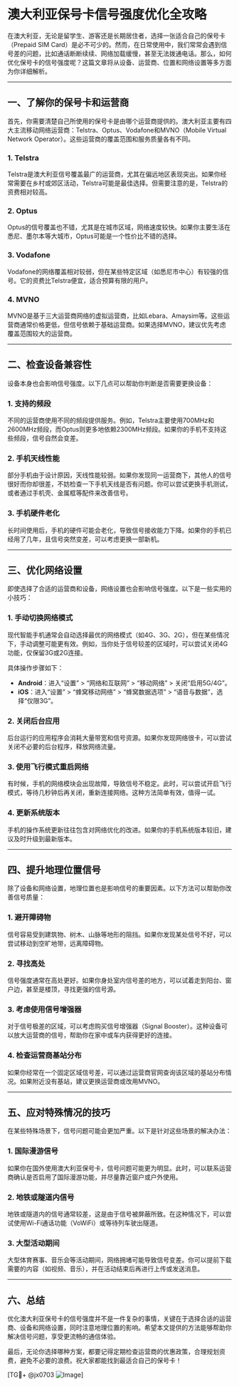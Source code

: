 # 澳大利亚保号卡信号强度优化全攻略

在澳大利亚，无论是留学生、游客还是长期居住者，选择一张适合自己的保号卡（Prepaid SIM Card）是必不可少的。然而，在日常使用中，我们常常会遇到信号差的问题，比如通话断断续续、网络加载缓慢，甚至无法拨通电话。那么，如何优化保号卡的信号强度呢？这篇文章将从设备、运营商、位置和网络设置等多方面为你详细解析。

---

## 一、了解你的保号卡和运营商

首先，你需要清楚自己所使用的保号卡是由哪个运营商提供的。澳大利亚主要有四大主流移动网络运营商：Telstra、Optus、Vodafone和MVNO（Mobile Virtual Network Operator）。这些运营商的覆盖范围和服务质量各有不同。

### 1. Telstra
Telstra是澳大利亚信号覆盖最广的运营商，尤其在偏远地区表现突出。如果你经常需要在乡村或郊区活动，Telstra可能是最佳选择。但需要注意的是，Telstra的资费相对较高。

### 2. Optus
Optus的信号覆盖也不错，尤其是在城市区域，网络速度较快。如果你主要生活在悉尼、墨尔本等大城市，Optus可能是一个性价比不错的选择。

### 3. Vodafone
Vodafone的网络覆盖相对较弱，但在某些特定区域（如悉尼市中心）有较强的信号。它的资费比Telstra便宜，适合预算有限的用户。

### 4. MVNO
MVNO是基于三大运营商网络的虚拟运营商，比如Lebara、Amaysim等。这些运营商通常价格更低，但信号依赖于基础运营商。如果选择MVNO，建议优先考虑覆盖范围较大的运营商。

---

## 二、检查设备兼容性

设备本身也会影响信号强度。以下几点可以帮助你判断是否需要更换设备：

### 1. 支持的频段
不同的运营商使用不同的频段提供服务。例如，Telstra主要使用700MHz和2600MHz频段，而Optus则更多地依赖2300MHz频段。如果你的手机不支持这些频段，信号自然会变差。

### 2. 手机天线性能
部分手机由于设计原因，天线性能较弱。如果你发现同一运营商下，其他人的信号很好而你却很差，不妨检查一下手机天线是否有问题。你可以尝试更换手机测试，或者通过手机壳、金属框等配件来改善信号。

### 3. 手机硬件老化
长时间使用后，手机的硬件可能会老化，导致信号接收能力下降。如果你的手机已经用了几年，且信号突然变差，可以考虑更换一部新机。

---

## 三、优化网络设置

即使选择了合适的运营商和设备，网络设置也会影响信号强度。以下是一些实用的小技巧：

### 1. 手动切换网络模式
现代智能手机通常会自动选择最优的网络模式（如4G、3G、2G），但在某些情况下，手动调整可能更有效。例如，当你处于信号较差的区域时，可以尝试关闭4G功能，仅保留3G或2G连接。

具体操作步骤如下：
- **Android**：进入“设置” > “网络和互联网” > “移动网络” > 关闭“启用5G/4G”。
- **iOS**：进入“设置” > “蜂窝移动网络” > “蜂窝数据选项” > “语音与数据”，选择“仅限3G”。

### 2. 关闭后台应用
后台运行的应用程序会消耗大量带宽和信号资源。如果你发现网络很卡，可以尝试关闭不必要的后台程序，释放网络流量。

### 3. 使用飞行模式重启网络
有时候，手机的网络模块会出现故障，导致信号不稳定。此时，可以尝试开启飞行模式，等待几秒钟后再关闭，重新连接网络。这种方法简单有效，值得一试。

### 4. 更新系统版本
手机的操作系统更新往往包含对网络优化的改进。如果你的手机系统版本较旧，建议及时升级到最新版本。

---

## 四、提升地理位置信号

除了设备和网络设置，地理位置也是影响信号的重要因素。以下方法可以帮助你改善信号质量：

### 1. 避开障碍物
信号容易受到建筑物、树木、山脉等地形的阻挡。如果你发现某处信号不好，可以尝试移动到空旷地带，远离障碍物。

### 2. 寻找高处
信号强度通常在高处更好。如果你身处室内信号差的地方，可以试着走到阳台、窗户边，甚至是楼顶，寻找更强的信号源。

### 3. 考虑使用信号增强器
对于信号极差的区域，可以考虑购买信号增强器（Signal Booster）。这种设备可以放大运营商的信号，帮助你在家中或车内获得更好的连接。

### 4. 检查运营商基站分布
如果你经常在一个固定区域信号差，可以通过运营商官网查询该区域的基站分布情况。如果附近没有基站，建议更换运营商或改用MVNO。

---

## 五、应对特殊情况的技巧

在某些特殊场景下，信号问题可能会更加严重。以下是针对这些场景的解决办法：

### 1. 国际漫游信号
如果你在国外使用澳大利亚保号卡，信号问题可能更为明显。此时，可以联系运营商确认是否启用了国际漫游功能，并尽量靠近窗户或户外使用。

### 2. 地铁或隧道内信号
地铁或隧道内的信号通常较差，这是由于信号被屏蔽所致。在这种情况下，可以尝试使用Wi-Fi通话功能（VoWiFi）或等待列车驶出隧道。

### 3. 大型活动期间
大型体育赛事、音乐会等活动期间，网络拥堵可能导致信号变差。你可以提前下载需要的内容（如视频、音乐），并在活动结束后再进行上传或发送消息。

---

## 六、总结

优化澳大利亚保号卡的信号强度并不是一件复杂的事情，关键在于选择合适的运营商、设备和网络设置，同时注意地理位置的影响。希望本文提供的方法能够帮助你解决信号问题，享受更流畅的通信体验。

最后，无论你选择哪种方案，都要记得定期检查运营商的优惠政策，合理规划资费，避免不必要的浪费。祝大家都能找到最适合自己的保号卡！

[TG💪+ @jx0703 ![Image](https://github.com/user-attachments/assets/dbca1d08-cadb-493c-b0ec-ad6f7a83f270)]